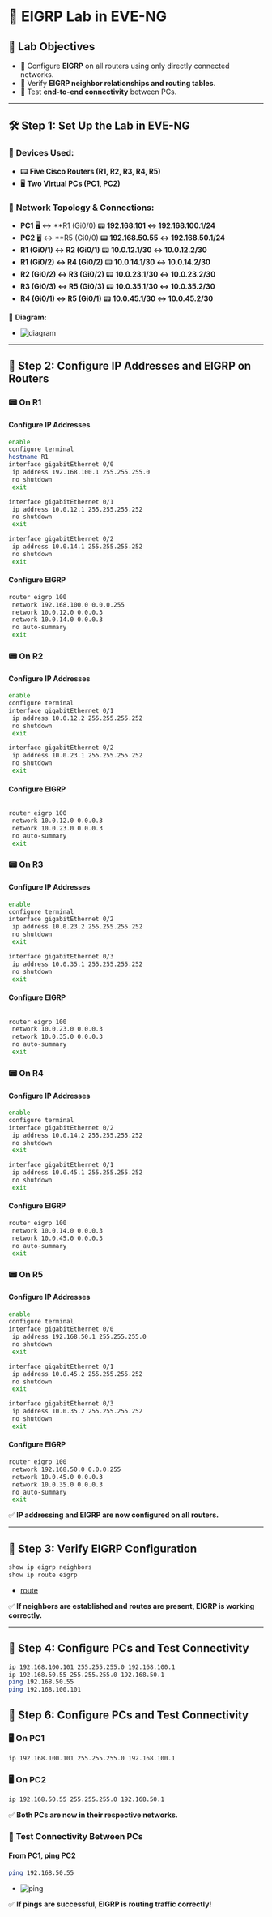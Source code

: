 # 🚀 EIGRP Lab in EVE-NG

## 🎯 **Lab Objectives**

- 🔧 Configure **EIGRP** on all routers using only directly connected networks.
- 🔄 Verify **EIGRP neighbor relationships and routing tables**.
- 📶 Test **end-to-end connectivity** between PCs.

---

## 🛠 **Step 1: Set Up the Lab in EVE-NG**

### 📌 **Devices Used:**

- 📟 **Five Cisco Routers (R1, R2, R3, R4, R5)**
- 🖥 **Two Virtual PCs (PC1, PC2)**

### 🔌 **Network Topology & Connections:**

- **PC1** 🖥 ↔ **R1 (Gi0/0) 📟 **192.168.101 ↔ 192.168.100.1/24**
- **PC2** 🖥 ↔ **R5 (Gi0/0) 📟 **192.168.50.55 ↔ 192.168.50.1/24**
- **R1 (Gi0/1) ↔ R2 (Gi0/1)** 📟 **10.0.12.1/30 ↔ 10.0.12.2/30**
- **R1 (Gi0/2) ↔ R4 (Gi0/2)** 📟 **10.0.14.1/30 ↔ 10.0.14.2/30**
- **R2 (Gi0/2) ↔ R3 (Gi0/2)** 📟 **10.0.23.1/30 ↔ 10.0.23.2/30**
- **R3 (Gi0/3) ↔ R5 (Gi0/3)** 📟 **10.0.35.1/30 ↔ 10.0.35.2/30**
- **R4 (Gi0/1) ↔ R5 (Gi0/1)** 📟 **10.0.45.1/30 ↔ 10.0.45.2/30**

📌 **Diagram:**
- ![diagram](imgs/diagram.png)

---

## 🔹 **Step 2: Configure IP Addresses and EIGRP on Routers**

### 📟 **On R1**

#### Configure IP Addresses

```bash
enable
configure terminal
hostname R1
interface gigabitEthernet 0/0
 ip address 192.168.100.1 255.255.255.0
 no shutdown
 exit

interface gigabitEthernet 0/1
 ip address 10.0.12.1 255.255.255.252
 no shutdown
 exit

interface gigabitEthernet 0/2
 ip address 10.0.14.1 255.255.255.252
 no shutdown
 exit
```

#### Configure EIGRP

```bash
router eigrp 100
 network 192.168.100.0 0.0.0.255
 network 10.0.12.0 0.0.0.3
 network 10.0.14.0 0.0.0.3
 no auto-summary
 exit
```

### 📟 **On R2**

#### Configure IP Addresses

```bash
enable
configure terminal
interface gigabitEthernet 0/1
 ip address 10.0.12.2 255.255.255.252
 no shutdown
 exit

interface gigabitEthernet 0/2
 ip address 10.0.23.1 255.255.255.252
 no shutdown
 exit

```

#### Configure EIGRP

```bash

router eigrp 100
 network 10.0.12.0 0.0.0.3
 network 10.0.23.0 0.0.0.3
 no auto-summary
 exit
```

### 📟 **On R3**
#### Configure IP Addresses
```bash
enable
configure terminal
interface gigabitEthernet 0/2
 ip address 10.0.23.2 255.255.255.252
 no shutdown
 exit

interface gigabitEthernet 0/3
 ip address 10.0.35.1 255.255.255.252
 no shutdown
 exit

```

#### Configure EIGRP

```bash

router eigrp 100
 network 10.0.23.0 0.0.0.3
 network 10.0.35.0 0.0.0.3
 no auto-summary
 exit
```

### 📟 **On R4**
#### Configure IP Addresses
```bash
enable
configure terminal
interface gigabitEthernet 0/2
 ip address 10.0.14.2 255.255.255.252
 no shutdown
 exit

interface gigabitEthernet 0/1
 ip address 10.0.45.1 255.255.255.252
 no shutdown
 exit
```

#### Configure EIGRP

```bash
router eigrp 100
 network 10.0.14.0 0.0.0.3
 network 10.0.45.0 0.0.0.3
 no auto-summary
 exit
```

### 📟 **On R5**
#### Configure IP Addresses
```bash
enable
configure terminal
interface gigabitEthernet 0/0
 ip address 192.168.50.1 255.255.255.0
 no shutdown
 exit

interface gigabitEthernet 0/1
 ip address 10.0.45.2 255.255.255.252
 no shutdown
 exit

interface gigabitEthernet 0/3
 ip address 10.0.35.2 255.255.255.252
 no shutdown
 exit
```

#### Configure EIGRP

```bash
router eigrp 100
 network 192.168.50.0 0.0.0.255
 network 10.0.45.0 0.0.0.3
 network 10.0.35.0 0.0.0.3
 no auto-summary
 exit
```

✅ **IP addressing and EIGRP are now configured on all routers.**

---

## 🔹 **Step 3: Verify EIGRP Configuration**

```bash
show ip eigrp neighbors
show ip route eigrp
```

- [route](imgs/route.png)

✅ **If neighbors are established and routes are present, EIGRP is working correctly.**

---

## 🔹 **Step 4: Configure PCs and Test Connectivity**

```bash
ip 192.168.100.101 255.255.255.0 192.168.100.1
ip 192.168.50.55 255.255.255.0 192.168.50.1
ping 192.168.50.55
ping 192.168.100.101
```
## 🔹 Step 6: Configure PCs and Test Connectivity

### 🖥 **On PC1**

```bash
ip 192.168.100.101 255.255.255.0 192.168.100.1
```

### 🖥 **On PC2**

```bash
ip 192.168.50.55 255.255.255.0 192.168.50.1
```

✅ **Both PCs are now in their respective networks.**

### 🔹 **Test Connectivity Between PCs**

#### **From PC1, ping PC2**

```bash
ping 192.168.50.55
```
- ![ping](imgs/ping.png)

✅ **If pings are successful, EIGRP is routing traffic correctly!**
